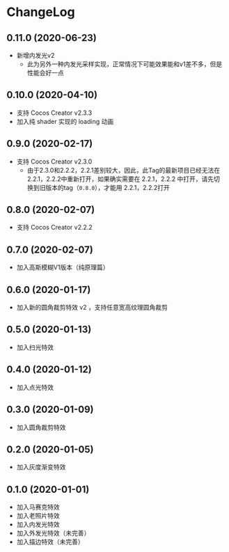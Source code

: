 # ChangeLog

## 0.11.0 (2020-06-23)

- 新增内发光v2
  - 此为另外一种内发光采样实现，正常情况下可能效果能和v1差不多，但是性能会好一点

## 0.10.0 (2020-04-10)

- 支持 Cocos Creator v2.3.3
- 加入纯 shader 实现的 loading 动画

## 0.9.0 (2020-02-17)

- 支持 Cocos Creator v2.3.0
  - 由于2.3.0和2.2.2，2.2.1差别较大，因此，此Tag的最新项目已经无法在2.2.1，2.2.2中重新打开，如果确实需要在 2.2.1，2.2.2 中打开，请先切换到旧版本的tag（`0.8.0`），才能用 2.2.1，2.2.2打开

## 0.8.0 (2020-02-07)

- 支持 Cocos Creator v2.2.2

## 0.7.0 (2020-02-07)

- 加入高斯模糊V1版本（纯原理篇）

## 0.6.0 (2020-01-17)

- 加入新的圆角裁剪特效 v2 ，支持任意宽高纹理圆角裁剪

## 0.5.0 (2020-01-13)

- 加入扫光特效

## 0.4.0 (2020-01-12)

- 加入点光特效

## 0.3.0 (2020-01-09)

- 加入圆角裁剪特效

## 0.2.0 (2020-01-05)

- 加入灰度渐变特效

## 0.1.0 (2020-01-01)

- 加入马赛克特效
- 加入老照片特效
- 加入内发光特效
- 加入外发光特效（未完善）
- 加入描边特效（未完善）